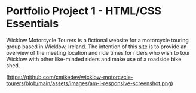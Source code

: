 # Portfolio Project 1 - HTML/CSS Essentials
Wicklow Motorcycle Tourers is a fictional website for a motorcycle touring group based in Wicklow, Ireland. The intention of this [site](https://cmikedev.github.io/wicklow-motorcycle-tourers/) is to provide an overview of the meeting location and ride times for riders who wish to tour Wicklow with other like-minded riders and make use of a roadside bike shed.

(https://github.com/cmikedev/wicklow-motorcycle-tourers/blob/main/assets/images/am-i-responsive-screenshot.png)